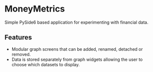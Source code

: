 # MoneyMetrics

Simple PySide6 based application for experimenting with financial data.

## Features

* Modular graph screens that can be added, renamed, detached or removed.
* Data is stored separately from graph widgets allowing the user to choose
  which datasets to display.
